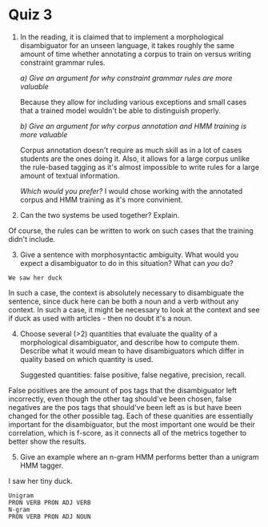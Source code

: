 
# Quiz 3

1.  In the reading, it is claimed that to implement a morphological disambiguator for an unseen language, it takes roughly the same amount of time whether annotating a corpus to train on versus writing constraint grammar rules.
    
    *a) Give an argument for why constraint grammar rules are more valuable*
    
    Because they allow for including various exceptions and small cases that a trained model wouldn't be able to distinguish properly.
    
    *b) Give an argument for why corpus annotation and HMM training is more valuable*
    
    Corpus annotation doesn't require as much skill as in a lot of cases students are the ones doing it. Also, it allows for a large corpus unlike the rule-based tagging as it's almost impossible to write rules for a large amount of textual information.
    
    *Which would you prefer?*
I would chose working with the annotated corpus and HMM training as it's more convinient.    
    
2.  Can the two systems be used together? Explain.

Of course, the rules can  be written to work on such cases that the training didn't include.    

3.  Give a sentence with morphosyntactic ambiguity. What would you expect a disambiguator to do in this situation? What can  _you_  do?

~~~~
We saw her duck
~~~~

In such a case, the context is absolutely necessary to disambiguate the sentence, since duck here can be both a noun and a verb without any context. In such a case, it might be necessary to look at the context and see if duck as used with articles - then no doubt it's a noun.
    
4.  Choose several (>2) quantities that evaluate the quality of a morphological disambiguator, and describe how to compute them. Describe what it would mean to have disambiguators which differ in quality based on which quantity is used.
    
    Suggested quantities: false positive, false negative, precision, recall.

False positives are the amount of pos tags that the disambiguator left incorrectly, even though the other tag should've been chosen, false negatives are the pos tags that should've been left as is but have been changed for the other possible tag.
Each of these quanities are essentially important for the disambiguator, but the most important one would be their correlation, which is f-score, as it connects all of the metrics together to better show the results.
    
5.  Give an example where an n-gram HMM performs better than a unigram HMM tagger.

I saw her tiny duck.
~~~~
Unigram
PRON VERB PRON ADJ VERB
N-gram
PRON VERB PRON ADJ NOUN
~~~~
